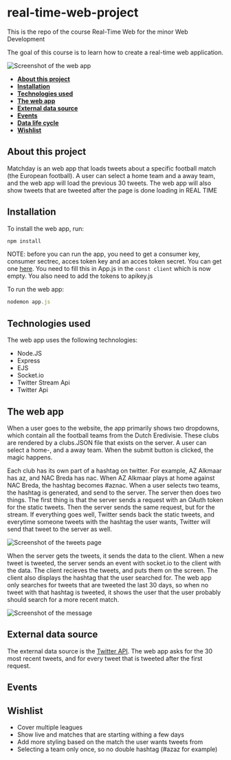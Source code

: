 # real-time-web-project

This is the repo of the course Real-Time Web for the minor Web Development

The goal of this course is to learn how to create a real-time web application.

![Screenshot of the web app](https://i.imgur.com/uROSxfJ.png)

- **[About this project](#about-this-project)**
- **[Installation](#installation)**
- **[Technologies used](#technologies-used)**
- **[The web app](#the-web-app)**
- **[External data source](#external-data-source)**
- **[Events](#events)**
- **[Data life cycle](#data-life-cycle)**
- **[Wishlist](#wishlist)**

## About this project

Matchday is an web app that loads tweets about a specific football match (the European football). A user can select a home team and a away team, and the web app will load the previous 30 tweets. The web app will also show tweets that are tweeted after the page is done loading in REAL TIME

## Installation

To install the web app, run:

```javascript
npm install
```

NOTE: before you can run the app, you need to get a consumer key, consumer sectrec, acces token key and an acces token secret. You can get one [here](https://apps.twitter.com/). You need to fill this in App.js in the `const client` which is now empty. You also need to add the tokens to apikey.js

To run the web app:

```javascript
nodemon app.js
```

## Technologies used

The web app uses the following technologies:

- Node.JS
- Express
- EJS
- Socket.io
- Twitter Stream Api
- Twitter Api

## The web app

When a user goes to the website, the app primarily shows two dropdowns, which contain all the football teams from the Dutch Eredivisie. These clubs are rendered by a clubs.JSON file that exists on the server. A user can select a home-, and a away team. When the submit button is clicked, the magic happens.

Each club has its own part of a hashtag on twitter. For example, AZ Alkmaar has az, and NAC Breda has nac. When AZ Alkmaar plays at home against NAC Breda, the hashtag becomes #aznac. When a user selects two teams, the hashtag is generated, and send to the server. The server then does two things. The first thing is that the server sends a request with an OAuth token for the static tweets. Then the server sends the same request, but for the stream. If everything goes well, Twitter sends back the static tweets, and everytime someone tweets with the hashtag the user wants, Twitter will send that tweet to the server as well.

![Screenshot of the tweets page](https://i.imgur.com/VyQV7Zt.png)

When the server gets the tweets, it sends the data to the client. When a new tweet is tweeted, the server sends an event with socket.io to the client with the data. The client recieves the tweets, and puts them on the screen. The client also displays the hashtag that the user searched for. The web app only searches for tweets that are tweeted the last 30 days, so when no tweet with that hashtag is tweeted, it shows the user that the user probably should search for a more recent match.

![Screenshot of the message](https://i.imgur.com/34eGjsp.png)

## External data source

The external data source is the [Twitter API](https://developer.twitter.com/). The web app asks for the 30 most recent tweets, and for every tweet that is tweeted after the first request.

## Events



## Wishlist

- Cover multiple leagues
- Show live and matches that are starting withing a few days
- Add more styling based on the match the user wants tweets from
- Selecting a team only once, so no double hashtag (#azaz for example)


<!-- ☝️ replace this description -->

<!-- Add a nice image here at the end of the week, showing off your shiny frontend 📸 -->

<!-- Maybe a table of contents here? 📚 -->

<!-- How about a section that describes how to install this project? 🤓 -->

<!-- ...but how does one use this project? What are its features 🤔 -->

<!-- What external data source is featured in your project and what are its properties 🌠 -->

<!-- Where do the 0️⃣s and 1️⃣s live in your project? What db system are you using?-->

<!-- Maybe a checklist of done stuff and stuff still on your wishlist? ✅ -->

<!-- How about a license here? 📜 (or is it a licence?) 🤷 -->
